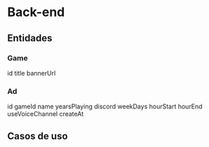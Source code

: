 # Back-end

## Entidades


### Game

id
title 
bannerUrl

### Ad

id 
gameId
name
yearsPlaying
discord
weekDays
hourStart
hourEnd
useVoiceChannel
createAt 

## Casos de uso